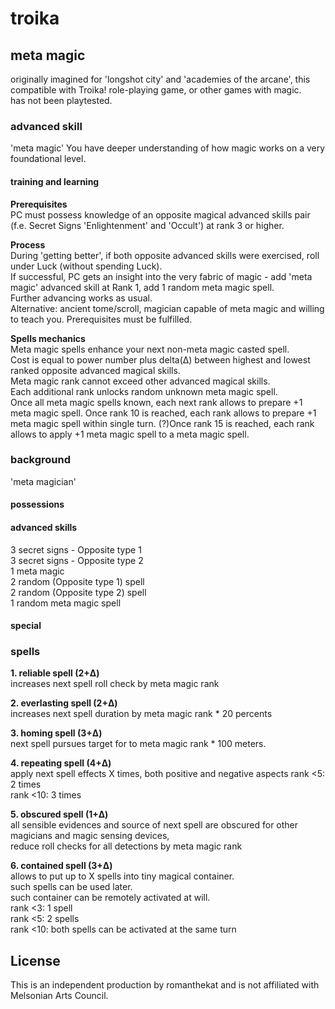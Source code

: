 # troika


## meta magic
originally imagined for 'longshot city' and 'academies of the arcane', this compatible with Troika! role-playing game, or other games with magic.  
has not been playtested.

### advanced skill
'meta magic'
You have deeper understanding of how magic works on a very foundational level.

#### training and learning
**Prerequisites**  
PC must possess knowledge of an opposite magical advanced skills pair (f.e. Secret Signs 'Enlightenment' and 'Occult') at rank 3 or higher. 

**Process**  
During 'getting better', if both opposite advanced skills were exercised, roll under Luck (without spending Luck).   
If successful, PC gets an insight into the very fabric of magic - add 'meta magic' advanced skill at Rank 1, add 1 random meta magic spell.  
Further advancing works as usual.  
Alternative: ancient tome/scroll, magician capable of meta magic and willing to teach you. Prerequisites must be fulfilled.

**Spells mechanics**  
Meta magic spells enhance your next non-meta magic casted spell.  
Cost is equal to power number plus delta(Δ) between highest and lowest ranked opposite advanced magical skills.  
Meta magic rank cannot exceed other advanced magical skills.  
Each additional rank unlocks random unknown meta magic spell.  
Once all meta magic spells known, each next rank allows to prepare +1 meta magic spell. 
Once rank 10 is reached, each rank allows to prepare +1 meta magic spell within single turn.
(?)Once rank 15 is reached, each rank allows to apply +1 meta magic spell to a meta magic spell.  

### background
'meta magician'
#### possessions
#### advanced skills
3 secret signs - Opposite type 1  
3 secret signs - Opposite type 2     
1 meta magic  
2 random (Opposite type 1) spell  
2 random (Opposite type 2) spell  
1 random meta magic spell  
#### special


### spells
**1. reliable spell (2+Δ)**  
increases next spell roll check by meta magic rank 

**2. everlasting spell (2+Δ)**  
increases next spell duration by meta magic rank * 20 percents  

**3. homing spell (3+Δ)**  
next spell pursues target for to meta magic rank * 100 meters. 

**4. repeating spell (4+Δ)**  
apply next spell effects X times, both positive and negative aspects
rank <5: 2 times  
rank <10: 3 times

**5. obscured spell (1+Δ)**  
all sensible evidences and source of next spell are obscured for other magicians and magic sensing devices,  
reduce roll checks for all detections by meta magic rank  

**6. contained spell (3+Δ)**  
allows to put up to X spells into tiny magical container.  
such spells can be used later.  
such container can be remotely activated at will.  
rank <3: 1 spell  
rank <5: 2 spells  
rank <10: both spells can be activated at the same turn  

## License
This is an independent production by romanthekat and is not affiliated with Melsonian Arts Council. 
